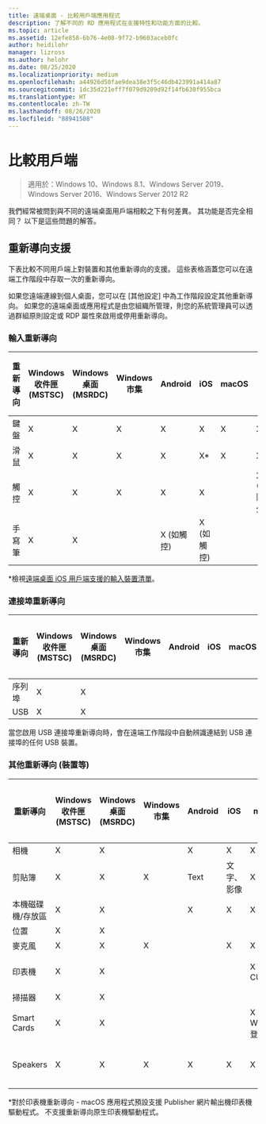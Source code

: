 ```yaml
---
title: 遠端桌面 - 比較用戶端應用程式
description: 了解不同的 RD 應用程式在支援特性和功能方面的比較。
ms.topic: article
ms.assetid: 12efe858-6b76-4e08-9f72-b9603aceb0fc
author: heidilohr
manager: lizross
ms.author: helohr
ms.date: 08/25/2020
ms.localizationpriority: medium
ms.openlocfilehash: a44926d50fae9dea38e3f5c46db423991a414a87
ms.sourcegitcommit: 1dc35d221eff7f079d9209d92f14fb630f955bca
ms.translationtype: HT
ms.contentlocale: zh-TW
ms.lasthandoff: 08/26/2020
ms.locfileid: "88941508"
---
```

# <a name="compare-the-clients"></a>比較用戶端

>適用於：Windows 10、Windows 8.1、Windows Server 2019、Windows Server 2016、Windows Server 2012 R2

我們經常被問到與不同的遠端桌面用戶端相較之下有何差異。 其功能是否完全相同？ 以下是這些問題的解答。

## <a name="redirection-support"></a>重新導向支援

下表比較不同用戶端上對裝置和其他重新導向的支援。 這些表格涵蓋您可以在遠端工作階段中存取一次的重新導向。

如果您遠端連線到個人桌面，您可以在 [其他設定]  中為工作階段設定其他重新導向。 如果您的遠端桌面或應用程式是由您組織所管理，則您的系統管理員可以透過群組原則設定或 RDP 屬性來啟用或停用重新導向。

### <a name="input-redirection"></a>輸入重新導向

| 重新導向 | Windows 收件匣</br>(MSTSC) | Windows 桌面</br>(MSRDC) | Windows 市集 | Android | iOS | macOS | 網頁用戶端    |
|-------------|---------------------------|-----------------------------|---------------|---------|-----|-------|---------------|
| 鍵盤    | X                         | X                           | X             | X       | X   | X     | X             |
| 滑鼠       | X                         | X                           | X             | X       | X\* | X     | X             |
| 觸控       | X                         | X                           | X             | X       | X   |       | X (IE 除外) |
| 手寫筆         | X                         | X                           |               | X (如觸控) |  X (如觸控)  |       |               |

*檢視[遠端桌面 iOS 用戶端支援的輸入裝置清單](remote-desktop-ios.md#supported-input-devices)。

### <a name="port-redirection"></a>連接埠重新導向

| 重新導向 | Windows 收件匣</br>(MSTSC) | Windows 桌面</br>(MSRDC) | Windows 市集 | Android | iOS | macOS | 網頁用戶端 |
|-------------|---------------------------|-----------------------------|---------------|---------|-----|-------|------------|
| 序列埠 | X                         | X                           |               |         |     |       |            |
| USB         | X                         | X                           |               |         |     |       |            |

當您啟用 USB 連接埠重新導向時，會在遠端工作階段中自動辨識連結到 USB 連接埠的任何 USB 裝置。

### <a name="other-redirection-devices-etc"></a>其他重新導向 (裝置等)

| 重新導向         | Windows 收件匣</br>(MSTSC) | Windows 桌面</br>(MSRDC) | Windows 市集 | Android | iOS         | macOS                           | 網頁用戶端    |
|---------------------|---------------------------|-----------------------------|---------------|---------|-------------|---------------------------------|---------------|
| 相機             | X                         | X                           |               |     X    |   X         | X                               |               |
| 剪貼簿           | X                         | X                           | X             | Text    | 文字、影像 | X                               | 文字          |
| 本機磁碟機/存放區 | X                         | X                           |               | X       |   X        | X                               |               |
| 位置            | X                         | X                           |               |         |             |                                 |               |
| 麥克風         | X                         | X                           | X             |         |  X          | X                               |               |
| 印表機            | X                         | X                           |               |         |             | X (僅限 CUPS)                   | PDF 列印     |
| 掃描器            | X                         | X                           |               |         |             |                                 |               |
| Smart Cards         | X                         | X                           |               |         |             | X (不支援 Windows 登入) |               |
| Speakers            | X                         | X                           | X             | X       | X           | X                               | X (IE 除外) |

*對於印表機重新導向 - macOS 應用程式預設支援 Publisher 網片輸出機印表機驅動程式。 不支援重新導向原生印表機驅動程式。
